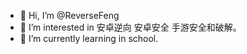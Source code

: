 - 👋 Hi, I’m @ReverseFeng
- 👀 I’m interested in 安卓逆向 安卓安全 手游安全和破解。
- 🌱 I’m currently learning in school.


<!---
ReverseFeng/ReverseFeng is a ✨ special ✨ repository because its `README.md` (this file) appears on your GitHub profile.
You can click the Preview link to take a look at your changes.
--->
